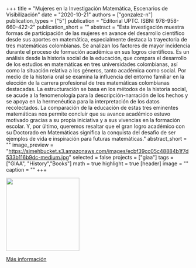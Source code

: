 +++
title = "Mujeres en la Investigación Matemática, Escenarios de Visibilización"
date = "2020-10-21"
authors = ["gonzalez-n"]
publication_types = ["5"]
publication = "Editorial UPTC. ISBN: 978-958-660-422-2"
publication_short = ""
abstract = "Esta investigación muestra formas de participación de las mujeres en avance del desarrollo científico desde sus aportes en matemática, especialmente destaca la trayectoria de tres matemáticas colombianas. Se analizan los factores de mayor incidencia durante el proceso de formación académica en sus logros científicos. Es un análisis desde la historia social de la educación, que compara el desarrollo de los estudios en matemáticas en tres universidades colombianas, así como la situación relativa a los géneros, tanto académica como social. Por medio de la historia oral se examina la influencia del entorno familiar en la elección de la carrera profesional de tres matemáticas colombianas destacadas. La estructuración se basa en los métodos de la historia social, se acude a la fenomenología para la descripción-narración de los hechos y se apoya en la hermenéutica para la interpretación de los datos recolectados. La comparación de la educación de estas tres eminentes matemáticas nos permite concluir que su avance académico estuvo motivado gracias a su propia iniciativa y a sus vivencias en la formación escolar. Y, por último, queremos resaltar que el gran logro académico con su Doctorado en Matemáticas significa la conquista del desafío de ser ejemplos de vida e inspiración para futuras matemáticas."
abstract_short = ""
image_preview = "https://simehbucket.s3.amazonaws.com/images/ecbf39cc05c48884b1f7d533b116b9dc-medium.jpg"
selected = false
projects = ["giaa"]
tags = ["GIAA", "History","Books"]
math = true
highlight = true
[header]
image = ""
caption = ""
+++

<img src="https://simehbucket.s3.amazonaws.com/images/ecbf39cc05c48884b1f7d533b116b9dc-medium.jpg" width=200>

[Más información](https://editorial.uptc.edu.co/gpd-mujeres-en-la-investigacion-matematica-escenarios-de-visibilizacion-9789586603850.html)
